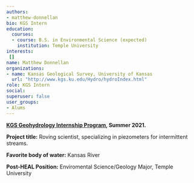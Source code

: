 ```yaml
---
authors:
- matthew-donnellan
bio: KGS Intern
education:
  courses:
  - course: B.S. in Environmental Science (expected)
    institution: Temple University
interests:
 []
name: Matthew Donnellan
organizations:
- name: Kansas Geological Survey, University of Kansas
  url: "http://www.kgs.ku.edu/Hydro/hydroIndex.html"
role: KGS Intern
social:
superuser: false
user_groups:
- Alums
---
```

**[KGS Geohydrology Internship Program](http://www.kgs.ku.edu/Hydro/gipIndex.html), Summer 2021.**

**Project title:** Roving scientist, specializing in piezometers for intermittent streams.

**Favorite body of water:** Kansas River

**Post-HEAL Position:** Enviromental Science/Geology Major, Temple University